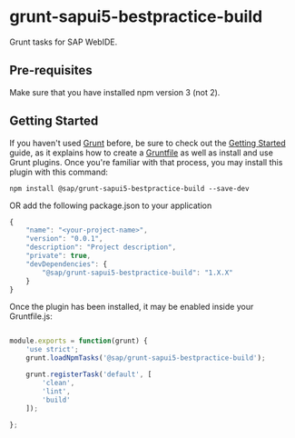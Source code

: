 # grunt-sapui5-bestpractice-build

Grunt tasks for SAP WebIDE.

## Pre-requisites
Make sure that you have installed npm version 3 (not 2).

## Getting Started

If you haven't used [Grunt](http://gruntjs.com/) before, be sure to check out the [Getting Started](http://gruntjs.com/getting-started) guide, as it explains how to create a [Gruntfile](http://gruntjs.com/sample-gruntfile) as well as install and use Grunt plugins. Once you're familiar with that process, you may install this plugin with this command:

```shell
npm install @sap/grunt-sapui5-bestpractice-build --save-dev
```

OR add the following package.json to your application 

```js
{
	"name": "<your-project-name>",
	"version": "0.0.1",
	"description": "Project description",
	"private": true,	 
	"devDependencies": {
		"@sap/grunt-sapui5-bestpractice-build": "1.X.X"
	}
}
```

Once the plugin has been installed, it may be enabled inside your Gruntfile.js:

```js

module.exports = function(grunt) {         
	'use strict';
    grunt.loadNpmTasks('@sap/grunt-sapui5-bestpractice-build');

    grunt.registerTask('default', [
        'clean',
        'lint',
        'build'
    ]);
                
};
```
